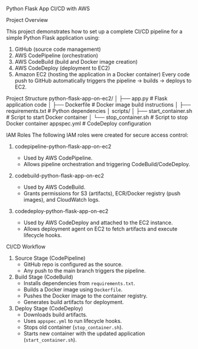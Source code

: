 Python Flask App CI/CD with AWS

Project Overview

This project demonstrates how to set up a complete CI/CD pipeline for a simple Python Flask application using:
1.	GitHub (source code management)
2.	AWS CodePipeline (orchestration)
3.	AWS CodeBuild (build and Docker image creation)
4.	AWS CodeDeploy (deployment to EC2)
5.	Amazon EC2 (hosting the application in a Docker container)
Every code push to GitHub automatically triggers the pipeline → builds → deploys to EC2.
 
Project Structure
python-flask-app-on-ec2/
│   ├── app.py                 # Flask application code
│   ├── Dockerfile             # Docker image build instructions
│   ├── requirements.txt       # Python dependencies
│
scripts/
│   ├── start_container.sh     # Script to start Docker container
│   └── stop_container.sh      # Script to stop Docker container
appspec.yml                    # CodeDeploy configuration

IAM Roles
The following IAM roles were created for secure access control:
1. codepipeline-python-flask-app-on-ec2
   - Used by AWS CodePipeline.
   - Allows pipeline orchestration and triggering CodeBuild/CodeDeploy.
 
2. codebuild-python-flask-app-on-ec2
   - Used by AWS CodeBuild.
   - Grants permissions for S3 (artifacts), ECR/Docker registry (push images), and CloudWatch logs.
 
3. codedeploy-python-flask-app-on-ec2
   - Used by AWS CodeDeploy and attached to the EC2 instance.
   - Allows deployment agent on EC2 to fetch artifacts and execute lifecycle hooks.

CI/CD Workflow
1. Source Stage (CodePipeline)
   - GitHub repo is configured as the source.
   - Any push to the main branch triggers the pipeline.
2. Build Stage (CodeBuild)
   - Installs dependencies from `requirements.txt`.
   - Builds a Docker image using `Dockerfile`.
   - Pushes the Docker image to the container registry.
   - Generates build artifacts for deployment.
3. Deploy Stage (CodeDeploy)
   - Downloads build artifacts.
   - Uses `appspec.yml` to run lifecycle hooks.
   - Stops old container (`stop_container.sh`).
   - Starts new container with the updated application (`start_container.sh`).
